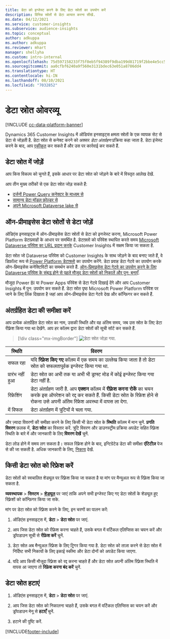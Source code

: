 ```yaml
---
title: डेटा को इन्जेस्ट करने के लिए डेटा स्रोतों का उपयोग करें
description: विभिन्न स्रोतों से डेटा आयात करना सीखें.
ms.date: 04/12/2021
ms.service: customer-insights
ms.subservice: audience-insights
ms.topic: conceptual
author: adkuppa
ms.author: adkuppa
ms.reviewer: mhart
manager: shellyha
ms.custom: intro-internal
ms.openlocfilehash: 75d597158233f75f0eb5f94389f9dba199d81719f2bbe4e5cc58d2a3afc7dcf8
ms.sourcegitcommit: aa0cfbf6240a9f560e3131bdec63e051a8786dd4
ms.translationtype: HT
ms.contentlocale: hi-IN
ms.lasthandoff: 08/10/2021
ms.locfileid: "7032852"
---
```

# <a name="data-sources-overview"></a>डेटा स्रोत ओवरव्यू

[!INCLUDE [cc-data-platform-banner](../includes/cc-data-platform-banner.md)]

Dynamics 365 Customer Insights में ऑडियंस इनसाइट्स क्षमता स्रोतों के एक व्यापक सेट से डेटा से जोड़ती है. डेटा स्रोत से कनेक्ट करने को अक्सर *डेटा अंतर्ग्रहण* प्रक्रिया कहा जाता है. डेटा इंजेस्ट करने के बाद, आप [एकीकृत](data-unification.md) कर सकते हैं और उस पर कार्रवाई कर सकते हैं.

## <a name="add-a-data-source"></a>डेटा स्रोत में जोड़ें

आप किस विकल्प को चुनते हैं, इसके आधार पर डेटा स्रोत को जोड़ने के बारे में विस्तृत आलेख देखें.

आप तीन मुख्य तरीकों से एक डेटा स्रोत जोड़ सकते हैं:

- [दर्जनों Power Query कनेक्टर के माध्यम से](connect-power-query.md)
- [सामान्य डेटा मॉडल फ़ोल्डर से](connect-common-data-model.md)
- [अपने Microsoft Dataverse lake से](connect-dataverse-managed-lake.md)

## <a name="add-data-from-on-premises-data-sources"></a>ऑन-प्रीमाइसेस डेटा स्रोतों से डेटा जोड़ें

ऑडिएंस इनसाइट्स में ऑन-प्रीमाइसेस डेटा स्रोतों से डेटा को इनजेस्ट करना, Microsoft Power Platform डेटाप्रवाहों के आधार पर समर्थित है. डेटाफ़्लो को परिवेश स्थापित करते समय [Microsoft Dataverse परिवेश का URL प्रदान करके](get-started-paid.md) Customer Insights में सक्षम किया जा सकता है.

डेटा स्रोत जो Dataverse परिवेश को Customer Insights के साथ जोड़ने के बाद बनाए जाते हैं, वे डिफ़ॉल्ट रूप से [Power Platform डेटाफ़्लो](/power-query/dataflows/overview-dataflows-across-power-platform-dynamics-365) का उपयोग करेंगे. डेटा प्रवाह डेटा गेटवे का उपयोग करके ऑन-प्रिमाइसेस कनेक्टिविटी का समर्थन करते हैं. [ऑन-प्रिमाइसेस डेटा गेटवे का उपयोग करने के लिए Dataverse परिवेश के संबद्ध होने से पहले मौजूद डेटा स्रोतों को निकालें और पुन: बनाएँ](/data-integration/gateway/service-gateway-app).

मौजूदा Power BI या Power Apps परिवेश से डेटा गेटवे दिखाई देंगे और आप Customer Insights में पुन: उपयोग कर सकते हैं. डेटा स्रोत पृष्ठ Microsoft Power Platform परिवेश पर जाने के लिए लिंक दिखाता है जहां आप ऑन-प्रीमाइसेस डेटा गेटवे देख और कॉन्फ़िगर कर सकते हैं.

## <a name="review-ingested-data"></a>अंतर्ग्रहित डेटा की समीक्षा करें

आप प्रत्येक अंतर्ग्रहित डेटा स्रोत का नाम, उसकी स्थिति और वह अंतिम समय, जब उस स्रोत के लिए डेटा रीफ़्रेश किया गया था देखेंगे. आप हर कॉलम द्वारा डेटा स्रोतों की सूची सॉर्ट कर सकते हैं.

> [!div class="mx-imgBorder"]
> ![डेटा स्रोत जोड़ा गया.](media/configure-data-datasource-added.png "डेटा स्रोत जोड़ा गया")

|स्थिति  |विवरण  |
|---------|---------|
|सफल रहा   |यदि **रिफ़्रेश किए गए** कॉलम में एक समय का उल्लेख किया जाता है तो डेटा स्रोत को सफलतापूर्वक इन्जेस्ट किया गया था.
|प्रारंभ नहीं हुआ   |डेटा स्रोत का अभी तक या अभी भी ड्राफ्ट मोड में कोई इन्जेस्ट किया गया डेटा नहीं है.         |
|रिफ्रेशिंग    |डेटा अंतर्ग्रहण जारी है. आप **एक्शन** कॉलम में **रीफ़्रेश करना रोकें** का चयन करके इस ऑपरेशन को रद्द कर सकते हैं. किसी डेटा स्रोत के रिफ्रेश होने से रोकना उसे अपनी अंतिम रिफ्रेश अवस्था में वापस ला देगा.       |
|में विफल     |डेटा अंतर्ग्रहण में त्रुटियों मे चला गया.         |

और ज़्यादा विवरणों की समीक्षा करने के लिए किसी भी डेटा स्रोत के **स्थिति** कॉलम में मान चुनें. **प्रगति विवरण** फ़लक में, **डेटा स्रोत** का विस्तार करें. त्रुटि विवरण और डाउनस्ट्रीम प्रक्रिया अपडेट सहित रिफ़्रेश स्थिति के बारे में और जानकारी के लिए **विवरण देखें** चुनें.

डेटा लोड होने में समय लग सकता है। सफल रिफ्रेश होने के बाद, इन्टिग्रेटेड डेटा की समीक्षा **एंटिटीज़** पेज से की जा सकती है. अधिक जानकारी के लिए, [निकाय](entities.md) देखें.

## <a name="refresh-a-data-source"></a>किसी डेटा स्रोत को रिफ्रेश करें

डेटा स्रोतों को स्वचालित शेड्यूल पर रिफ़्रेश किया जा सकता है या मांग पर मैन्युअल रूप से रिफ़्रेश किया जा सकता है. 

**व्यवस्थापक** > **सिस्टम** > [**शेड्यूल**](system.md#schedule-tab) पर जाएं ताकि अपने सभी इन्जेस्ट किए गए डेटा स्रोतों के शेड्यूल हुए रिफ़्रेशों को कॉन्फ़िगर किया जा सके.

मांग पर डेटा स्रोत को रिफ़्रेश करने के लिए, इन चरणों का पालन करें:

1. ऑडिएंस इनसाइट्स में, **डेटा** > **डेटा स्रोत** पर जाएं.

2. आप जिस डेटा स्रोत को रीफ्रेश करना चाहते हैं, उसके बगल में वर्टिकल एलिप्सिस का चयन करें और ड्रॉपडाउन सूची से **रीफ्रेश करें** चुनें.

3. डेटा स्रोत अब मैन्युअल रिफ्रेश के लिए ट्रिगर किया गया है. डेटा स्रोत को ताज़ा करने से डेटा स्रोत में निर्दिष्ट सभी निकायों के लिए इकाई स्कीमा और डेटा दोनों को अपडेट किया जाएगा.

4. यदि आप किसी मौजूदा रिफ़्रेश को रद्द करना चाहते हैं और डेटा स्रोत अपनी अंतिम रिफ़्रेश स्थिति में वापस आ जाएगा तो **रिफ्रेश करना बंद करें** चुनें.

## <a name="delete-a-data-source"></a>डेटा स्रोत हटाएं

1. ऑडिएंस इनसाइट्स में, **डेटा** > **डेटा स्रोत** पर जाएं.

2. आप जिस डेटा स्रोत को निकालना चाहते हैं, उसके बगल में वर्टिकल एलिप्सिस का चयन करें और ड्रॉपडाउन मेनू से **हटाएँ** चुनें.

3. हटाने की पुष्टि करें.


[!INCLUDE[footer-include](../includes/footer-banner.md)]
